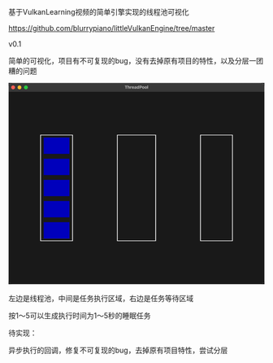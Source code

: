 基于VulkanLearning视频的简单引擎实现的线程池可视化

https://github.com/blurrypiano/littleVulkanEngine/tree/master

v0.1

简单的可视化，项目有不可复现的bug，没有去掉原有项目的特性，以及分层一团糟的问题

![img.png](image/img.png)

左边是线程池，中间是任务执行区域，右边是任务等待区域

按1～5可以生成执行时间为1～5秒的睡眠任务

待实现：

异步执行的回调，修复不可复现的bug，去掉原有项目特性，尝试分层